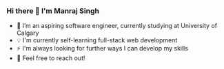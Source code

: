 ### Hi there 👋 I'm Manraj Singh
- 🌱 I’m an aspiring software engineer, currently studying at University of Calgary
- 💡 I'm currently self-learning full-stack web development
- ⚡ I'm always looking for further ways I can develop my skills
- 💬 Feel free to reach out! 
